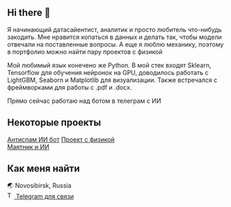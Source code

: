 ## Hi there 👋

Я начинающий датасайентист, аналитик и просто любитель что-нибудь закодить.
Мне нравится копаться в данных и делать так, чтобы модели отвечали на поставленные вопросы.
А еще я люблю механику, поэтому в портфолио можно найти пару проектов с физикой

Мой любимый язык конечено же Python.
В мой стек входят Sklearn, Tensorflow для обучения нейронок на GPU, доводилось работать с LightGBM, Seaborn и Matplotlib для визуализации.
Также встречался с фреймворками для работы с .pdf и .docx.

Прямо сейчас работаю над ботом в телеграм с ИИ

## Некоторые проекты
[Антиспам ИИ бот](https://github.com/sergeydxdy/Antispam-AI-Telegram-bot/tree/main)
[Проект с физикой](https://github.com/sergeydxdy/engine/tree/master)  
[Маятник и ИИ](https://github.com/sergeydxdy/pendulum)

## Как меня найти
🌏 Novosibirsk, Russia  
<a href="https://t.me/sergey_dzh">
  <img src="https://icons-for-free.com/iff/png/256/telegram-1331550893597324235.png" alt="Telegram" width="16" height="16">
  Telegram для связи
</a>

